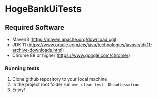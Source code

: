# HogeBankUiTests
## Required Software
* Maven3 (https://maven.apache.org/download.cgi)
* JDK 11 (https://www.oracle.com/cis/java/technologies/javase/jdk11-archive-downloads.html)
* Chrome 88 or higher (https://www.google.com/chrome/)

### Running tests
1. Clone github repository to your local machine
2.	In the project root folder run `mvn clean test -Dheadless=true`
3. Enjoy!
